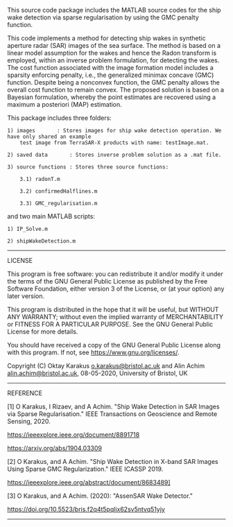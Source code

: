 This source code package includes the MATLAB source codes for the ship wake detection via sparse regularisation by using the GMC penalty function.

This code implements a method for detecting ship wakes in synthetic aperture radar (SAR) images of the sea surface. The method is based on a linear model assumption for the wakes and hence the Radon transform is employed, within an inverse problem formulation, for detecting the wakes. The cost function associated with the image formation model includes a sparsity enforcing penalty, i.e., the generalized minimax concave (GMC) function. Despite being a nonconvex function, the GMC penalty allows the overall cost function to remain convex. The proposed solution is based on a Bayesian formulation, whereby the point estimates are recovered using a maximum a posteriori (MAP) estimation.

This package includes three folders:

	1) images		: Stores images for ship wake detection operation. We have only shared an example
		test image from TerraSAR-X products with name: testImage.mat.
		
	2) saved data		: Stores inverse problem solution as a .mat file.
	
	3) source functions	: Stores three source functions:
	
		3.1) radonT.m
		
		3.2) confirmedHalflines.m
		
		3.3) GMC_regularisation.m

and two main MATLAB scripts:

	1) IP_Solve.m
	
	2) shipWakeDetection.m

*****************************************************************************************************************
LICENSE

This program is free software: you can redistribute it and/or modify
it under the terms of the GNU General Public License as published by
the Free Software Foundation, either version 3 of the License, or
(at your option) any later version.

This program is distributed in the hope that it will be useful,
but WITHOUT ANY WARRANTY; without even the implied warranty of
MERCHANTABILITY or FITNESS FOR A PARTICULAR PURPOSE.  See the
GNU General Public License for more details.

You should have received a copy of the GNU General Public License
along with this program.  If not, see <https://www.gnu.org/licenses/>.

Copyright (C) Oktay Karakus <o.karakus@bristol.ac.uk> 
		and 
	      Alin Achim <alin.achim@bristol.ac.uk>, 
	      08-05-2020, University of Bristol, UK
*****************************************************************************************************************
REFERENCE

[1] O Karakus, I Rizaev, and A Achim. "Ship Wake Detection in SAR Images via Sparse Regularisation."
	IEEE Transactions on Geoscience and Remote Sensing, 2020.
	
https://ieeexplore.ieee.org/document/8891718

https://arxiv.org/abs/1904.03309

[2]  O Karakus, and A Achim. "Ship Wake Detection in X-band SAR Images Using Sparse GMC Regularization." 
       	IEEE ICASSP 2019.

https://ieeexplore.ieee.org/abstract/document/8683489]

[3]  O Karakus, and A Achim. (2020): "AssenSAR Wake Detector." 

https://doi.org/10.5523/bris.f2q4t5pqlix62sv5ntvq51yjy

*****************************************************************************************************************

